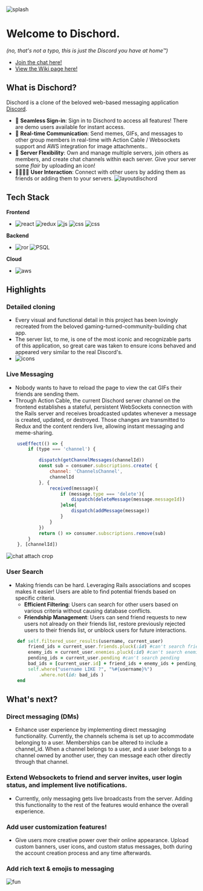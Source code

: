 ![splash](https://github.com/acheung-94/dischord/assets/152105091/64adf986-363d-42e2-b954-a25cd2223417)
# Welcome to Dischord.
*(no, that's not a typo, this is just the Discord you have at home™)*

- [Join the chat here!](https://dischord.onrender.com)
- [View the Wiki page here!](https://github.com/acheung-94/dischord/wiki)
## What is Dischord?
Dischord is a clone of the beloved web-based messaging application [Discord](www.discord.com).
 - 🔑 **Seamless Sign-in**: Sign in to Dischord to access all features! There are demo users available for instant access. 
- 📣 **Real-time Communication**: Send memes, GIFs, and messages to other group members in real-time with Action Cable / Websockets support and AWS integration for image attachments..
- 🏰 **Server Flexibility**: Own and manage multiple servers, join others as members, and create chat channels within each server. Give your server some *flair* by uploading an icon!
- 👩🏼‍🤝‍🧑 **User Interaction**: Connect with other users by adding them as friends or adding them to your servers.
![layoutdischord](https://github.com/acheung-94/dischord/assets/152105091/52153c1c-b7d8-4e7f-99d5-2179f7a0369c)


## Tech Stack
**Frontend**
  - ![react](https://img.shields.io/badge/React-20232A?style=for-the-badge&logo=react&logoColor=61DAFB) 
![redux](https://img.shields.io/badge/Redux-593D88?style=for-the-badge&logo=redux&logoColor=white)
![js](https://img.shields.io/badge/JavaScript-323330?style=for-the-badge&logo=javascript&logoColor=F7DF1E)
![css](https://img.shields.io/badge/CSS3-1572B6?style=for-the-badge&logo=css3&logoColor=white)
![css](https://img.shields.io/badge/HTML5-E34F26?style=for-the-badge&logo=html5&logoColor=white)

**Backend**
  - ![ror](https://img.shields.io/badge/Ruby_on_Rails-CC0000?style=for-the-badge&logo=ruby-on-rails&logoColor=white)
![PSQL](https://img.shields.io/badge/PostgreSQL-316192?style=for-the-badge&logo=postgresql&logoColor=white)

**Cloud**
  - ![aws](https://img.shields.io/badge/Amazon_AWS-232F3E?style=for-the-badge&logo=amazon-aws&logoColor=white)


## Highlights
### Detailed cloning
- Every visual and functional detail in this project has been lovingly recreated from the beloved gaming-turned-community-building chat app.
- The server list, to me, is one of the most iconic and recognizable parts of this application, so great care was taken to ensure icons behaved and appeared very similar to the real Discord's.
- ![icons](https://github.com/acheung-94/dischord/assets/152105091/a50edee3-dde4-4cdf-9827-3ae0cff1d88b)

### Live Messaging
- Nobody wants to have to reload the page to view the cat GIFs their friends are sending them.
- Through Action Cable, the current Dischord server channel on the frontend establishes a stateful, persistent WebSockets connection with the Rails server and receives broadcasted updates whenever a message is created, updated, or destroyed. Those changes are transmitted to Redux and the content renders live, allowing instant messaging and meme-sharing.
```js
    useEffect(() => {
        if (type === 'channel') {

            dispatch(getChannelMessages(channelId))
            const sub = consumer.subscriptions.create( {
                channel: 'ChannelsChannel',
                channelId
            }, {
                received(message){
                    if (message.type === 'delete'){
                        dispatch(deleteMessage(message.messageId))
                    }else{
                        dispatch(addMessage(message))
                    }
                }
            })
            return () => consumer.subscriptions.remove(sub)
        }
    }, [channelId])
```
![chat attach crop](https://github.com/acheung-94/dischord/assets/152105091/8e6d914f-b8cd-4012-8c67-66b2fd3758e2)
   
### User Search
- Making friends can be hard. Leveraging Rails associations and scopes makes it easier! Users are able to find potential friends based on specific criteria. 
  - **Efficient Filtering**: Users can search for other users based on various criteria without causing database conflicts.
  - **Friendship Management**: Users can send friend requests to new users not already on their friends list, restore previously rejected users to their friends list, or unblock users for future interactions.
```ruby
    def self.filtered_user_results(username, current_user)
        friend_ids = current_user.friends.pluck(:id) #can't search friends
        enemy_ids = current_user.enemies.pluck(:id) #can't search enemies
        pending_ids = current_user.pending #can't search pending
        bad_ids = [current_user.id] + friend_ids + enemy_ids + pending_ids #can't search themselves
        self.where("username LIKE ?", "%#{username}%")
            .where.not(id: bad_ids ) 
    end
```

## What's next?
### Direct messaging (DMs)
- Enhance user experience by implementing direct messaging functionality. Currently, the channels schema is set up to accommodate belonging to a user. Memberships can be altered to include a channel_id. When a channel belongs to a user, and a user belongs to a channel owned by another user, they can message each other directly through that channel.
### Extend Websockets to friend and server invites, user login status, and implement live notifications.
- Currently, only messaging gets live broadcasts from the server. Adding this functionality to the rest of the features would enhance the overall experience. 
### Add user customization features!
- Give users more creative power over their online appearance. Upload custom banners, user icons, and custom status messages, both during the account creation process and any time afterwards.
### Add rich text & emojis to messaging
 ![fun](https://dischord-clone-prod.s3.us-west-1.amazonaws.com/gtzds0ea81ya7pk9anjxodrz3jai?response-content-disposition=inline%3B%20filename%3D%22fun-will-now-commence-seven-of-nine.gif%22%3B%20filename%2A%3DUTF-8%27%27fun-will-now-commence-seven-of-nine.gif&response-content-type=image%2Fgif&X-Amz-Algorithm=AWS4-HMAC-SHA256&X-Amz-Credential=AKIAYS2NU7ASYFEPTEJN%2F20240413%2Fus-west-1%2Fs3%2Faws4_request&X-Amz-Date=20240413T171345Z&X-Amz-Expires=300&X-Amz-SignedHeaders=host&X-Amz-Signature=92f3fc83e75094d6afda61763f44d27269a5fab0a901c015adf5b6be8bc30234)
